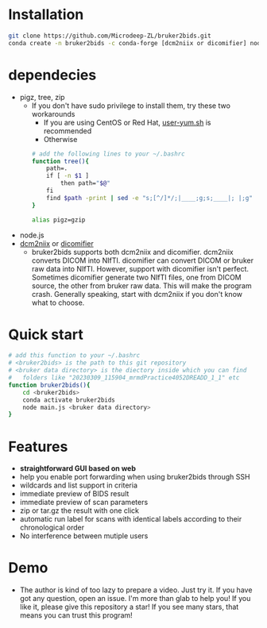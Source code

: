 # Installation
```sh
git clone https://github.com/Microdeep-ZL/bruker2bids.git
conda create -n bruker2bids -c conda-forge [dcm2niix or dicomifier] nodejs
```
# dependecies
- pigz, tree, zip
	- If you don't have sudo privilege to install them, try these two workarounds
		- If you are using CentOS or Red Hat, [user-yum.sh](https://gitlab.com/caroff/user-yum.sh) is recommended
		- Otherwise
		```sh
		# add the following lines to your ~/.bashrc
		function tree(){
		    path=.
		    if [ -n $1 ]
		        then path="$@"
		    fi
		    find $path -print | sed -e "s;[^/]*/;|____;g;s;____|; |;g"
		}

		alias pigz=gzip
		```
- node.js
- [dcm2niix](https://github.com/rordenlab/dcm2niix) or [dicomifier](https://github.com/lamyj/dicomifier/issues)
	- bruker2bids supports both dcm2niix and dicomifier. dcm2niix converts DICOM into NIfTI. dicomifier can convert DICOM or bruker raw data into NIfTI. However, support with dicomifier isn't perfect. Sometimes dicomifier generate two NIfTI files, one from DICOM source, the other from bruker raw data. This will make the program crash. Generally speaking, start with dcm2niix if you don't know what to choose.
# Quick start
```sh
# add this function to your ~/.bashrc
# <bruker2bids> is the path to this git repository
# <bruker data directory> is the diectory inside which you can find
#   folders like "20230309_115904_mrmdPractice4052DREADD_1_1" etc
function bruker2bids(){
	cd <bruker2bids>
	conda activate bruker2bids
	node main.js <bruker data directory>
}
```
# Features
- **straightforward GUI based on web**
- help you enable port forwarding when using bruker2bids through SSH
- wildcards and list support in criteria
- immediate preview of BIDS result
- immediate preview of scan parameters
- zip or tar.gz the result with one click
- automatic run label for scans with identical labels according to their chronological order
- No interference between mutiple users
# Demo
- The author is kind of too lazy to prepare a video. Just try it. If you have got any question, open an issue. I'm more than glab to help you! If you like it, please give this repository a star! If you see many stars, that means you can trust this program!